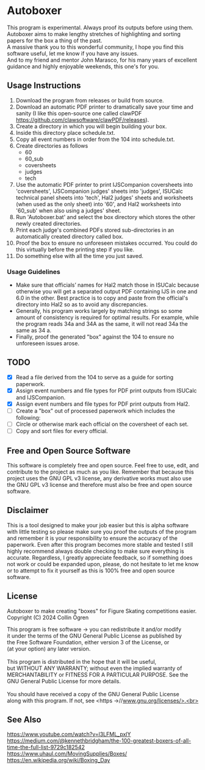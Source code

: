 # Autoboxer
This program is experimental. Always proof its outputs before using them.<br>
Autoboxer aims to make lengthy stretches of highlighting and sorting papers for the box a thing of the past.<br>
A massive thank you to this wonderful community, I hope you find this software useful, let me know if you have any issues.<br>
And to my friend and mentor John Marasco, for his many years of excellent guidance and highly enjoyable weekends, this one's for you.
## Usage Instructions
1. Download the program from releases or build from source.
2. Download an automatic PDF printer to dramatically save your time and sanity (I like this open-source one called clawPDF https://github.com/clawsoftware/clawPDF/releases).
3. Create a directory in which you will begin building your box.
4. Inside this directory place schedule.txt.
5. Copy all event numbers in order from the 104 into schedule.txt.
6. Create directories as follows
   - 60
   - 60_sub
   - coversheets
   - judges
   - tech
7. Use the automatic PDF printer to print IJSCompanion coversheets into 'coversheets', IJSCompanion judges' sheets into 'judges', ISUCalc technical panel sheets into 'tech', Hal2 judges' sheets and worksheets (when used as the only sheet) into '60', and Hal2 worksheets into '60_sub' when also using a judges' sheet.
8. Run 'Autoboxer.bat' and select the box directory which stores the other newly created directories.
9. Print each judge's combined PDFs stored sub-directories in an automatically created directory called box.
10. Proof the box to ensure no unforeseen mistakes occurred. You could do this virtually before the printing step if you like.
11. Do something else with all the time you just saved.
### Usage Guidelines
- Make sure that officials’ names for Hal2 match those in ISUCalc because otherwise you will get a separated output PDF containing IJS in one and 6.0 in the other. Best practice is to copy and paste from the official's directory into Hal2 so as to avoid any discrepancies.
- Generally, his program works largely by matching strings so some amount of consistency is required for optimal results. For example, while the program reads 34a and 34A as the same, it will not read 34a the same as 34 a.
- Finally, proof the generated "box" against the 104 to ensure no unforeseen issues arose.
## TODO
- [x] Read a file derived from the 104 to serve as a guide for sorting paperwork.
- [x] Assign event numbers and file types for PDF print outputs from ISUCalc and IJSCompanion.
- [x] Assign event numbers and file types for PDF print outputs from Hal2.
- [ ] Create a "box" out of processed paperwork which includes the following:
- [ ] Circle or otherwise mark each official on the coversheet of each set.
- [ ] Copy and sort files for every official.
## Free and Open Source Software
This software is completely free and open source. Feel free to use, edit, and contribute to the project as much as you like. Remember that because this project uses the GNU GPL v3 license, any derivative works must also use the GNU GPL v3 license and therefore must also be free and open source software.
## Disclaimer
This is a tool designed to make your job easier but this is alpha software with little testing so please make sure you proof the outputs of the program and remember it is your responsibility to ensure the accuracy of the paperwork. Even after this program becomes more stable and tested I still highly recommend always double checking to make sure everything is accurate. Regardless, I greatly appreciate feedback, so if something does not work or could be expanded upon, please, do not hesitate to let me know or to attempt to fix it yourself as this is 100% free and open source software.
## License
Autoboxer to make creating "boxes" for Figure Skating competitions easier.<br>
Copyright (C) 2024 Collin Ogren<br>

This program is free software -> you can redistribute it and/or modify<br>
it under the terms of the GNU General Public License as published by<br>
the Free Software Foundation, either version 3 of the License, or<br>
(at your option) any later version.<br>
<br>
This program is distributed in the hope that it will be useful,<br>
but WITHOUT ANY WARRANTY; without even the implied warranty of<br>
MERCHANTABILITY or FITNESS FOR A PARTICULAR PURPOSE.  See the<br>
GNU General Public License for more details.<br>
<br>
You should have received a copy of the GNU General Public License<br>
along with this program.  If not, see <https ->//www.gnu.org/licenses/>.<br>
## See Also
https://www.youtube.com/watch?v=l3LFML_pxlY<br>
https://medium.com/@kennethbridgham/the-100-greatest-boxers-of-all-time-the-full-list-9729c182542<br>
https://www.uhaul.com/MovingSupplies/Boxes/<br>
https://en.wikipedia.org/wiki/Boxing_Day
